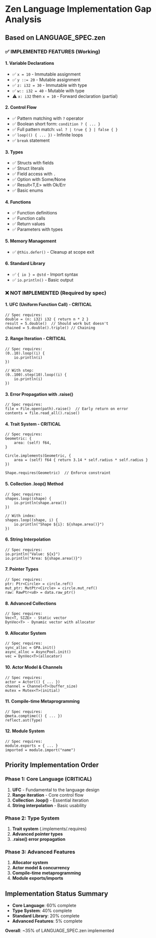# Zen Language Implementation Gap Analysis

## Based on LANGUAGE_SPEC.zen

### ✅ IMPLEMENTED FEATURES (Working)

#### 1. Variable Declarations
- ✅ `x = 10` - Immutable assignment
- ✅ `y ::= 20` - Mutable assignment  
- ✅ `z: i32 = 30` - Immutable with type
- ✅ `w:: i32 = 40` - Mutable with type
- ⚠️ `x: i32` then `x = 10` - Forward declaration (partial)

#### 2. Control Flow
- ✅ Pattern matching with `?` operator
- ✅ Boolean short form: `condition ? { ... }`
- ✅ Full pattern match: `val ? | true { } | false { }`
- ✅ `loop(() { ... })` - Infinite loops
- ✅ `break` statement

#### 3. Types
- ✅ Structs with fields
- ✅ Struct literals
- ✅ Field access with `.`
- ✅ Option<T> with Some/None
- ✅ Result<T,E> with Ok/Err
- ✅ Basic enums

#### 4. Functions
- ✅ Function definitions
- ✅ Function calls
- ✅ Return values
- ✅ Parameters with types

#### 5. Memory Management
- ✅ `@this.defer()` - Cleanup at scope exit

#### 6. Standard Library
- ✅ `{ io } = @std` - Import syntax
- ✅ `io.println()` - Basic output

### ❌ NOT IMPLEMENTED (Required by spec)

#### 1. UFC (Uniform Function Call) - CRITICAL
```zen
// Spec requires:
double = (n: i32) i32 { return n * 2 }
result = 5.double()  // Should work but doesn't
chained = 5.double().triple() // Chaining
```

#### 2. Range Iteration - CRITICAL
```zen
// Spec requires:
(0..10).loop((i) {
    io.println(i)
})

// With step:
(0..100).step(10).loop((i) {
    io.println(i)
})
```

#### 3. Error Propagation with .raise()
```zen
// Spec requires:
file = File.open(path).raise()  // Early return on error
contents = file.read_all().raise()
```

#### 4. Trait System - CRITICAL
```zen
// Spec requires:
Geometric: {
    area: (self) f64,
}

Circle.implements(Geometric, {
    area = (self) f64 { return 3.14 * self.radius * self.radius }
})

Shape.requires(Geometric)  // Enforce constraint
```

#### 5. Collection .loop() Method
```zen
// Spec requires:
shapes.loop((shape) {
    io.println(shape.area())
})

// With index:
shapes.loop((shape, i) {
    io.println("Shape ${i}: ${shape.area()}")
})
```

#### 6. String Interpolation
```zen
// Spec requires:
io.println("Value: ${x}")
io.println("Area: ${shape.area()}")
```

#### 7. Pointer Types
```zen
// Spec requires:
ptr: Ptr<Circle> = circle.ref()
mut_ptr: MutPtr<Circle> = circle.mut_ref()
raw: RawPtr<u8> = data.raw_ptr()
```

#### 8. Advanced Collections
```zen
// Spec requires:
Vec<T, SIZE> - Static vector
DynVec<T> - Dynamic vector with allocator
```

#### 9. Allocator System
```zen
// Spec requires:
sync_alloc = GPA.init()
async_alloc = AsyncPool.init()
vec = DynVec<T>(allocator)
```

#### 10. Actor Model & Channels
```zen
// Spec requires:
actor = Actor(() { ... })
channel = Channel<T>(buffer_size)
mutex = Mutex<T>(initial)
```

#### 11. Compile-time Metaprogramming
```zen
// Spec requires:
@meta.comptime(() { ... })
reflect.ast(Type)
```

#### 12. Module System
```zen
// Spec requires:
module.exports = { ... }
imported = module.import("name")
```

## Priority Implementation Order

### Phase 1: Core Language (CRITICAL)
1. **UFC** - Fundamental to the language design
2. **Range iteration** - Core control flow
3. **Collection .loop()** - Essential iteration
4. **String interpolation** - Basic usability

### Phase 2: Type System
1. **Trait system** (.implements/.requires)
2. **Advanced pointer types**
3. **.raise() error propagation**

### Phase 3: Advanced Features
1. **Allocator system**
2. **Actor model & concurrency**
3. **Compile-time metaprogramming**
4. **Module exports/imports**

## Implementation Status Summary

- **Core Language**: 60% complete
- **Type System**: 40% complete  
- **Standard Library**: 20% complete
- **Advanced Features**: 5% complete

**Overall**: ~35% of LANGUAGE_SPEC.zen implemented